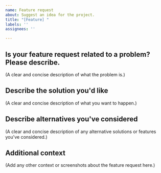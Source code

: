 ```yaml
---
name: Feature request
about: Suggest an idea for the project.
title: "[Feature] "
labels: ''
assignees: ''

---
```


## Is your feature request related to a problem? Please describe.
(A clear and concise description of what the problem is.)

## Describe the solution you'd like
(A clear and concise description of what you want to happen.)

## Describe alternatives you've considered
(A clear and concise description of any alternative solutions or features you've considered.)

## Additional context
(Add any other context or screenshots about the feature request here.)
